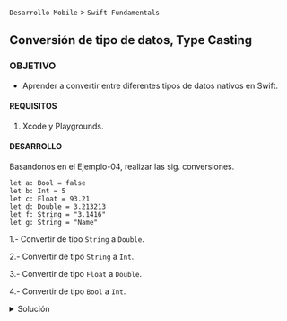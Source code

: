 

`Desarrollo Mobile` > `Swift Fundamentals`

## Conversión de tipo de datos, Type Casting

### OBJETIVO

- Aprender a convertir entre diferentes tipos de datos nativos en Swift.

#### REQUISITOS

1. Xcode y Playgrounds.

#### DESARROLLO

Basandonos en el Ejemplo-04, realizar las sig. conversiones.

```
let a: Bool = false
let b: Int = 5
let c: Float = 93.21
let d: Double = 3.213213
let f: String = "3.1416"
let g: String = "Name"
```

1.- Convertir de tipo `String` a `Double`.

2.- Convertir de tipo `String` a `Int`.

3.- Convertir de tipo `Float` a `Double`.

4.- Convertir de tipo `Bool` a `Int`.

<details>
<summary>Solución</summary>
<p> Convertir de tipo `String` a `Double`.</p>
        
	let result2: Double = Double(f)!
        
<p> Convertir de tipo `String` a `Int`.</p>

	let res: Int = Int("5")!

<p> Convertir de tipo `Float` a `Double `.</p>

	let r: Double = Double(c)

<p> Convertir de tipo `Bool` a `Int`.</p>

	let r: Int = Int(a) // Error!

</details>

